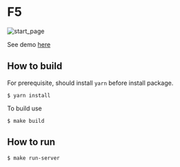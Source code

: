 # F5
![start_page](https://cloud.githubusercontent.com/assets/4876993/20819698/b9513e44-b868-11e6-87d4-5c763134616c.png)

See demo [here](http://www.clockupstudio.com/games/f5/)

## How to build
For prerequisite, should install `yarn` before install package.

```
$ yarn install
```

To build use

```
$ make build
```

## How to run

```
$ make run-server
```
